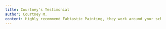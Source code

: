 ```yaml
---
title: Courtney's Testimonial
author: Courtney M.
content: Highly recommend Fabtastic Painting, they work around your schedule, nice people and do a fantastic job! My house has really tall ceilings and hard to reach spots they paid attention to detail and did a great job. Thank you again
---
```

